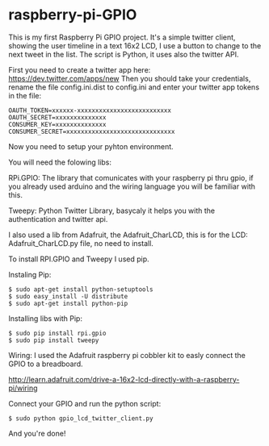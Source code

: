 raspberry-pi-GPIO
=================

This is my first Raspberry Pi GPIO project.
It's a simple twitter client, showing the user timeline in a text 16x2 LCD, I use a button to change to the next tweet in the list. 
The script is Python, it uses also the twitter API.

First you need to create a twitter app here: https://dev.twitter.com/apps/new
Then you should take your credentials, rename the file config.ini.dist to config.ini and enter your twitter app tokens in the file:

    OAUTH_TOKEN=xxxxxx-xxxxxxxxxxxxxxxxxxxxxxxxxx
    OAUTH_SECRET=xxxxxxxxxxxxxx
    CONSUMER_KEY=xxxxxxxxxxxxxx
    CONSUMER_SECRET=xxxxxxxxxxxxxxxxxxxxxxxxxxxxxx 

Now you need to setup your pyhton environment. 

You will need the folowing libs: 

RPi.GPIO: The library that comunicates with your raspberry pi thru gpio, if you already used arduino and the wiring language you will be familiar with this.

Tweepy: Python Twitter Library, basycaly it helps you with the authentication and twitter api.

I also used a lib from Adafruit, the Adafruit_CharLCD, this is for the LCD: Adafruit_CharLCD.py file, no need to install.

To install RPI.GPIO and Tweepy I used pip.

Instaling Pip:

    $ sudo apt-get install python-setuptools
    $ sudo easy_install -U distribute
    $ sudo apt-get install python-pip

Installing libs with Pip:

    $ sudo pip install rpi.gpio
    $ sudo pip install tweepy

Wiring:
I used the Adafruit raspberry pi cobbler kit to easly connect the GPIO to a breadboard.
 
http://learn.adafruit.com/drive-a-16x2-lcd-directly-with-a-raspberry-pi/wiring

Connect your GPIO and run the python script:

    $ sudo python gpio_lcd_twitter_client.py 

And you're done!
 

